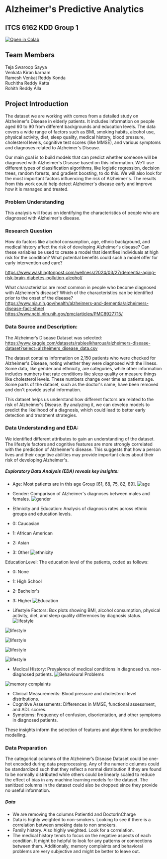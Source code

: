# Alzheimer's Predictive Analytics
## ITCS 6162 KDD Group 1


[![Open in Colab](https://colab.research.google.com/assets/colab-badge.svg)](https://colab.research.google.com/drive/1G-9fGd6_507aWwMgHHmE1JI2cSEnG-Ht?usp=sharing)

## Team Members
Teja Swaroop Sayya<br>
Venkata Kiran karnam<br>
Ramesh Venkat Reddy Konda<br>
Ruchitha Reddy Katta<br>
Rohith Reddy Alla<br>


## Project Introduction 
The dataset we are working with comes from a detailed study on Alzheimer's Disease in elderly patients. It includes information on people aged 60 to 90 from different backgrounds and education levels. The data covers a wide range of factors such as BMI, smoking habits, alcohol use, physical activity, diet, sleep quality, medical history, blood pressure, cholesterol levels, cognitive test scores (like MMSE), and various symptoms and diagnoses related to Alzheimer's Disease.

Our main goal is to build models that can predict whether someone will be diagnosed with Alzheimer's Disease based on this information. We'll use different types of classification algorithms, like logistic regression, decision trees, random forests, and gradient boosting, to do this. We will also look for the most important factors influencing the risk of Alzheimer's. The results from this work could help detect Alzheimer's disease early and improve how it is managed and treated.

### Problem Understanding
This analysis will focus on identifying the characteristics of people who are diagnosed with Alzheimer's disease.

### Research Question
How do factors like alcohol consumption, age, ethnic background, and medical history affect the risk of developing Alzheimer's disease? Can these variables be used to create a model that identifies individuals at high risk for the condition? What potential benefits could such a model offer for early intervention and care?

https://www.washingtonpost.com/wellness/2024/03/27/dementia-aging-risk-brain-diabetes-pollution-alcohol/

What characteristics are most common in people who become diagnosed with Alzheimer's disease?
Which of the characteristics can be identified prior to the onset of the disease?
https://www.nia.nih.gov/health/alzheimers-and-dementia/alzheimers-disease-fact-sheet https://www.ncbi.nlm.nih.gov/pmc/articles/PMC8927715/

### Data Source and Description:

The Alzheimer’s Disease Dataset was selected:
https://www.kaggle.com/datasets/rabieelkharoua/alzheimers-disease-dataset?select=alzheimers_disease_data.csv

The dataset contains information on 2,150 patients who were checked for Alzheimer's Disease, noting whether they were diagnosed with the illness. Some data, like gender and ethnicity, are categories, while other information includes numbers that rate conditions like sleep quality or measure things like cholesterol levels. These numbers change over time as patients age. Some parts of the dataset, such as the doctor's name, have been removed and don't provide useful information.

This dataset helps us understand how different factors are related to the risk of Alzheimer's Disease. By analyzing it, we can develop models to predict the likelihood of a diagnosis, which could lead to better early detection and treatment strategies.


### Data Understanding and EDA:
We identified different attributes to gain an understanding of the dataset. 
The lifestyle factors and cognitive features are more strongly correlated with the prediction of Alzheimer's disease.
This suggests that how a person lives and their cognitive abilities may provide important clues about their risk of developing Alzheimer's.

##### Exploratory Data Analysis (EDA) reveals key insights:
- Age: Most patients are in this age Group [61, 68, 75, 82, 89].
![age](https://github.com/allarohithreddy/KDD-GRP-1/blob/main/assets/age.png)
  
- Gender: Comparison of Alzheimer's diagnoses between males and females.
![gender](https://github.com/allarohithreddy/KDD-GRP-1/blob/main/assets/gender.png)
  
- Ethnicity and Education: Analysis of diagnosis rates across ethnic groups and education levels.
- 0: Caucasian
- 1: African American
- 2: Asian
- 3: Other
![ethnicity](https://github.com/allarohithreddy/KDD-GRP-1/blob/main/assets/enthnicity.png)


EducationLevel: The education level of the patients, coded as follows:
- 0: None
- 1: High School
- 2: Bachelor's
- 3: Higher
![Education](https://github.com/allarohithreddy/KDD-GRP-1/blob/main/assets/education.png)



- Lifestyle Factors: Box plots showing BMI, alcohol consumption, physical activity, diet, and sleep quality differences by diagnosis status.
![lifestyle](https://github.com/allarohithreddy/KDD-GRP-1/blob/main/assets/smoking.png)

![lifestyle](https://github.com/allarohithreddy/KDD-GRP-1/blob/main/assets/AlchoholConsumption.png)

![lifestyle](https://github.com/allarohithreddy/KDD-GRP-1/blob/main/assets/Physical%20Activity.png)

![lifestyle](https://github.com/allarohithreddy/KDD-GRP-1/blob/main/assets/BMI.png)

![lifestyle](https://github.com/allarohithreddy/KDD-GRP-1/blob/main/assets/SleppQuality.png)


- Medical History: Prevalence of medical conditions in diagnosed vs. non-diagnosed patients.
![Behavioural Problems](https://github.com/allarohithreddy/KDD-GRP-1/blob/main/assets/Diagnosis.png)

![memory complaints](https://github.com/allarohithreddy/KDD-GRP-1/blob/main/assets/memorycomplaints.png)

- Clinical Measurements: Blood pressure and cholesterol level distributions.
- Cognitive Assessments: Differences in MMSE, functional assessment, and ADL scores.
- Symptoms: Frequency of confusion, disorientation, and other symptoms in diagnosed patients.

These insights inform the selection of features and algorithms for predictive modelling. 






### Data Preparation
The categorical columns of the Alzheimer’s Disease Dataset could be one-hot encoded during data preprocessing. Any of the numeric columns could be standardized such that they reflect a normal distribution if they are found to be normally distributed while others could be linearly scaled to reduce the effect of bias in any machine learning models for the dataset. The sanitized columns in the dataset could also be dropped since they provide no useful information.

##### Data  
- We are removing the columns PatientId and DoctorInCharge
- Data is highly weighted to non-smokers. Looking to see if there is a correlation between smoking data to non smokers.
- Family history. Also highly weighted.  Look for a correlation.
- The medical history tends to focus on the negative aspects of each condition. It might be helpful to look for any patterns or connections between them. Additionally, memory complaints and behavioral problems are very subjective and might be better to leave out.


